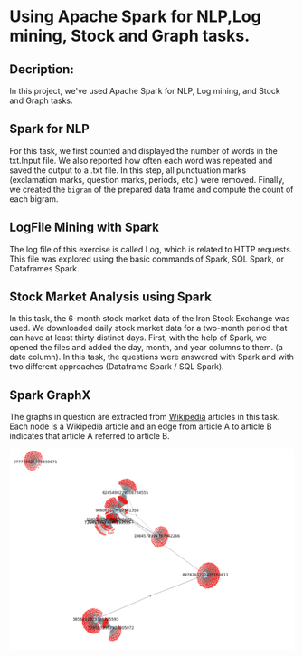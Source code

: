 # Using Apache Spark for NLP,Log mining, Stock and Graph tasks.

## Decription:

In this project, we've used Apache Spark for NLP, Log mining, and Stock and Graph tasks.

## Spark for NLP
For this task, we first counted and displayed the number of words in the txt.Input file. We also reported how often each word was repeated and saved the output to a .txt file. In this step, all punctuation marks (exclamation marks, question marks, periods, etc.) were removed. Finally, we created the `bigram` of the prepared data frame and compute the count of each bigram.

## LogFile Mining with Spark
The log file of this exercise is called Log, which is related to HTTP requests. This file was explored using the basic commands of Spark, SQL Spark, or Dataframes Spark.

## Stock Market Analysis using Spark
In this task, the 6-month stock market data of the Iran Stock Exchange was used. We downloaded daily stock market data for a two-month period that can have at least thirty distinct days. First, with the help of Spark, we opened the files and added the day, month, and year columns to them. (a date column).
In this task, the questions were answered with Spark and with two different approaches (Dataframe Spark / SQL Spark).

## Spark GraphX
The graphs in question are extracted from [Wikipedia](https://www.wikipedia.org/) articles in this task. Each node is a Wikipedia article and an edge from article A to article B indicates that article A referred to article B.

![Spark GraphX](Spark_GraphX.PNG "Spark GraphX ")


